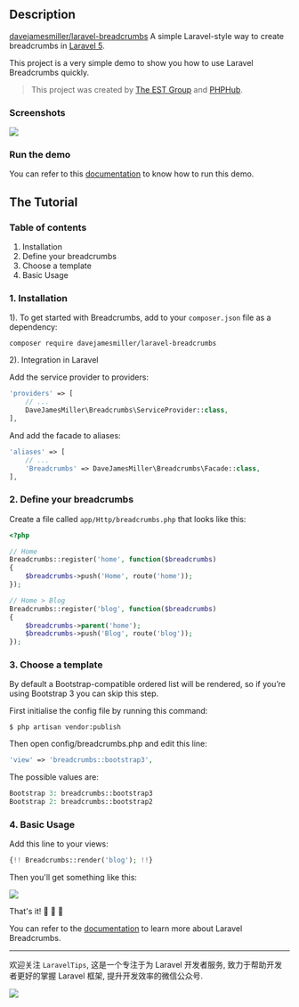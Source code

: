 ## Description
[davejamesmiller/laravel-breadcrumbs](https://github.com/davejamesmiller/laravel-breadcrumbs) A simple Laravel-style way to create breadcrumbs in [Laravel 5](http://laravel.com/).

This project is a very simple demo to show you how to use Laravel Breadcrumbs quickly.

> This project was created by [The EST Group](http://estgroupe.com/) and [PHPHub](https://phphub.org/).

### Screenshots

![](http://ww3.sinaimg.cn/large/76dc7f1bjw1f2825h2x6mj21kw0zbn05.jpg)

### Run the demo

You can refer to this [documentation](https://github.com/Aufree/laravel-packages-top100/blob/master/how-to-run-a-laravel-project.md) to know how to run this demo.

## The Tutorial

### Table of contents

1. Installation
2. Define your breadcrumbs
3. Choose a template
4. Basic Usage

### 1. Installation

1). To get started with Breadcrumbs, add to your `composer.json` file as a dependency:

```shell
composer require davejamesmiller/laravel-breadcrumbs
```

2). Integration in Laravel

Add the service provider to providers:

```php
'providers' => [
    // ...
    DaveJamesMiller\Breadcrumbs\ServiceProvider::class,
],
```

And add the facade to aliases:

```php
'aliases' => [
    // ...
    'Breadcrumbs' => DaveJamesMiller\Breadcrumbs\Facade::class,
],
```

### 2. Define your breadcrumbs

Create a file called `app/Http/breadcrumbs.php` that looks like this:

```php
<?php

// Home
Breadcrumbs::register('home', function($breadcrumbs)
{
    $breadcrumbs->push('Home', route('home'));
});

// Home > Blog
Breadcrumbs::register('blog', function($breadcrumbs)
{
    $breadcrumbs->parent('home');
    $breadcrumbs->push('Blog', route('blog'));
});
```

### 3. Choose a template

By default a Bootstrap-compatible ordered list will be rendered, so if you’re using Bootstrap 3 you can skip this step.

First initialise the config file by running this command:

```shell
$ php artisan vendor:publish
```

Then open config/breadcrumbs.php and edit this line:

```php
'view' => 'breadcrumbs::bootstrap3',
```

The possible values are:

```php
Bootstrap 3: breadcrumbs::bootstrap3
Bootstrap 2: breadcrumbs::bootstrap2
```

### 4. Basic Usage

Add this line to your views:

```php
{!! Breadcrumbs::render('blog'); !!}
```

Then you'll get something like this:

![](http://ww1.sinaimg.cn/large/76dc7f1bjw1f2940y9j9rj20by04w745.jpg)

That's it! :beers: :beers: :beers:

You can refer to the [documentation](http://laravel-breadcrumbs.davejamesmiller.com/en/latest/start.html) to learn more about Laravel Breadcrumbs.

---

欢迎关注 `LaravelTips`, 这是一个专注于为 Laravel 开发者服务, 致力于帮助开发者更好的掌握 Laravel 框架, 提升开发效率的微信公众号.

![](http://ww4.sinaimg.cn/large/76dc7f1bjw1f23moqj4qzj20by0bywfa.jpg)
